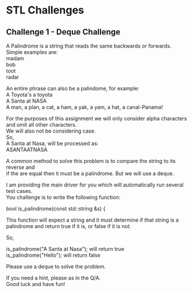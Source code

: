 # STL Challenges  
## Challenge 1 - Deque Challenge  

A Palindrome is a string that reads the same backwards or forwards.  
Simple examples are:  
madam  
bob  
toot  
radar  

An entire phrase can also be a palindome, for example:  
A Toyota's a toyota  
A Santa at NASA  
A man, a plan, a cat, a ham, a yak, a yam, a hat, a canal-Panama!  

For the purposes of this assignment we will only consider alpha characters and omit all other characters.  
We will also not be considering case.  
So,  
A Santa at Nasa, will be processed as:  
ASANTAATNASA  

A common method to solve this problem is to compare the string to its reverse and  
if the are equal then it must be a palindrome. But we will use a deque.  

I am providing the main driver for you which will automatically run several test cases.  
You challenge is to write the following function:  

bool is_palindrome(const std::string &s) {  

This function will expect a string and it must determine if that string is a palindrome and return true if it is, or false if it is not.  

So,  

is_palindrome("A Santa at Nasa");   will return true  
is_palindrome("Hello");   will return false  

Please use a deque to solve the problem.  

If you need a hint, please as in the Q/A.  
Good luck and have fun!  